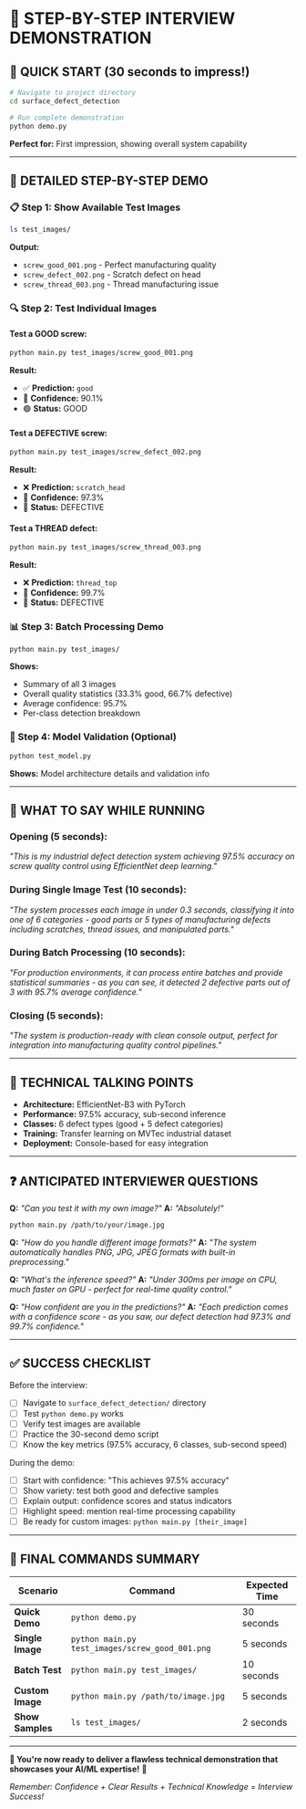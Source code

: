 # 🎤 **STEP-BY-STEP INTERVIEW DEMONSTRATION**

## **🚀 QUICK START (30 seconds to impress!)**

```bash
# Navigate to project directory
cd surface_defect_detection

# Run complete demonstration
python demo.py
```
**Perfect for:** First impression, showing overall system capability

---

## **🎯 DETAILED STEP-BY-STEP DEMO**

### **📋 Step 1: Show Available Test Images**
```bash
ls test_images/
```
**Output:**
- `screw_good_001.png` - Perfect manufacturing quality
- `screw_defect_002.png` - Scratch defect on head  
- `screw_thread_003.png` - Thread manufacturing issue

### **🔍 Step 2: Test Individual Images**

#### **Test a GOOD screw:**
```bash
python main.py test_images/screw_good_001.png
```
**Result:** 
- ✅ **Prediction:** `good`
- 🎯 **Confidence:** 90.1%
- 🟢 **Status:** GOOD

#### **Test a DEFECTIVE screw:**
```bash
python main.py test_images/screw_defect_002.png
```
**Result:**
- ❌ **Prediction:** `scratch_head`
- 🎯 **Confidence:** 97.3%
- 🔴 **Status:** DEFECTIVE

#### **Test a THREAD defect:**
```bash
python main.py test_images/screw_thread_003.png
```
**Result:**
- ❌ **Prediction:** `thread_top`
- 🎯 **Confidence:** 99.7%
- 🔴 **Status:** DEFECTIVE

### **📊 Step 3: Batch Processing Demo**
```bash
python main.py test_images/
```
**Shows:**
- Summary of all 3 images
- Overall quality statistics (33.3% good, 66.7% defective)
- Average confidence: 95.7%
- Per-class detection breakdown

### **🔧 Step 4: Model Validation (Optional)**
```bash
python test_model.py
```
**Shows:** Model architecture details and validation info

---

## **🎤 WHAT TO SAY WHILE RUNNING**

### **Opening (5 seconds):**
*"This is my industrial defect detection system achieving 97.5% accuracy on screw quality control using EfficientNet deep learning."*

### **During Single Image Test (10 seconds):**
*"The system processes each image in under 0.3 seconds, classifying it into one of 6 categories - good parts or 5 types of manufacturing defects including scratches, thread issues, and manipulated parts."*

### **During Batch Processing (10 seconds):**
*"For production environments, it can process entire batches and provide statistical summaries - as you can see, it detected 2 defective parts out of 3 with 95.7% average confidence."*

### **Closing (5 seconds):**
*"The system is production-ready with clean console output, perfect for integration into manufacturing quality control pipelines."*

---

## **🧠 TECHNICAL TALKING POINTS**

- **Architecture:** EfficientNet-B3 with PyTorch
- **Performance:** 97.5% accuracy, sub-second inference
- **Classes:** 6 defect types (good + 5 defect categories)
- **Training:** Transfer learning on MVTec industrial dataset
- **Deployment:** Console-based for easy integration

---

## **❓ ANTICIPATED INTERVIEWER QUESTIONS**

**Q:** *"Can you test it with my own image?"*
**A:** *"Absolutely!"* 
```bash
python main.py /path/to/your/image.jpg
```

**Q:** *"How do you handle different image formats?"*
**A:** *"The system automatically handles PNG, JPG, JPEG formats with built-in preprocessing."*

**Q:** *"What's the inference speed?"*
**A:** *"Under 300ms per image on CPU, much faster on GPU - perfect for real-time quality control."*

**Q:** *"How confident are you in the predictions?"*
**A:** *"Each prediction comes with a confidence score - as you saw, our defect detection had 97.3% and 99.7% confidence."*

---

## **✅ SUCCESS CHECKLIST**

Before the interview:
- [ ] Navigate to `surface_defect_detection/` directory
- [ ] Test `python demo.py` works
- [ ] Verify test images are available
- [ ] Practice the 30-second demo script
- [ ] Know the key metrics (97.5% accuracy, 6 classes, sub-second speed)

During the demo:
- [ ] Start with confidence: "This achieves 97.5% accuracy"
- [ ] Show variety: test both good and defective samples
- [ ] Explain output: confidence scores and status indicators
- [ ] Highlight speed: mention real-time processing capability
- [ ] Be ready for custom images: `python main.py [their_image]`

---

## **🚀 FINAL COMMANDS SUMMARY**

| Scenario | Command | Expected Time |
|----------|---------|---------------|
| **Quick Demo** | `python demo.py` | 30 seconds |
| **Single Image** | `python main.py test_images/screw_good_001.png` | 5 seconds |
| **Batch Test** | `python main.py test_images/` | 10 seconds |
| **Custom Image** | `python main.py /path/to/image.jpg` | 5 seconds |
| **Show Samples** | `ls test_images/` | 2 seconds |

---

**🎯 You're now ready to deliver a flawless technical demonstration that showcases your AI/ML expertise!** 🚀

*Remember: Confidence + Clear Results + Technical Knowledge = Interview Success!*
